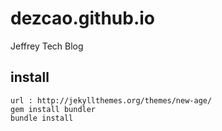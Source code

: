 # dezcao.github.io
Jeffrey Tech Blog

## install
```
url : http://jekyllthemes.org/themes/new-age/
gem install bundler
bundle install
```
